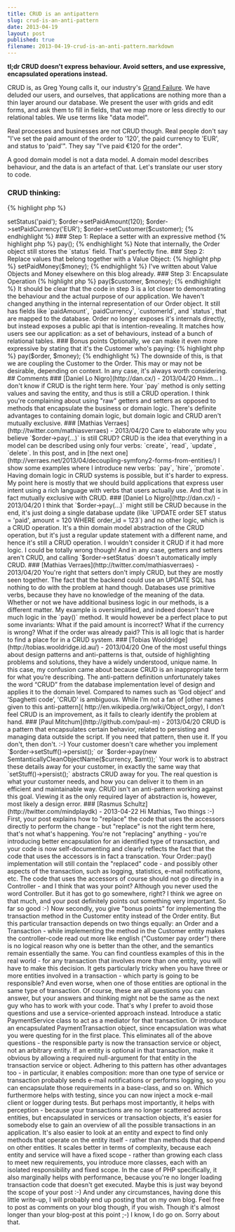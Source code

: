 ```yaml
---
title: CRUD is an antipattern
slug: crud-is-an-anti-pattern
date: 2013-04-19
layout: post
published: true
filename: 2013-04-19-crud-is-an-anti-pattern.markdown
---
```

<!-- *********************************************************************
**                                                                      **
** To add a comment, scroll to the bottom and use the comment template. **
** Then save the file and send me a pull request.                       **
**                                                                      **
***********************************************************************-->

**tl;dr CRUD doesn't express behaviour. Avoid setters, and use expressive, encapsulated operations instead.**

CRUD is, as Greg Young calls it, our industry's [Grand Failure](http://herdingcode.com/?p=189). We have deluded our
users, and ourselves, that applications are nothing more than a thin layer around our database. We present the user
with grids and edit forms, and ask them to fill in fields, that we map more or less directly to our relational tables.
We use terms like "data model".

Real processes and businesses are not CRUD though. Real people don't say "I've set the paid amount of the order to '120',
the paid currency to 'EUR', and status to 'paid'". They say "I've paid €120 for the order".

A good domain model is not a data model. A domain model describes behaviour, and the data is an artefact of that. Let's
translate our user story to code.

### CRUD thinking:

{% highlight php %}
<?php
$order->setStatus('paid');
$order->setPaidAmount(120);
$order->setPaidCurrency('EUR');
$order->setCustomer($customer);
{% endhighlight %}

### Step 1: Replace a setter with an expressive method

{% highlight php %}
<?php
$order->pay();
{% endhighlight %}

Note that internally, the Order object still stores the `status` field. That's perfectly fine.

### Step 2: Replace values that belong together with a Value Object:

{% highlight php %}
<?php
$money = new Money(120, new Currency('EUR'));
$order->setPaidMoney($money);
{% endhighlight %}

I've written about Value Objects and Money elsewhere on this blog already.

### Step 3: Encapsulate Operation

{% highlight php %}
<?php
$order->pay($customer, $money);
{% endhighlight %}

It should be clear that the code in step 3 is a lot closer to demonstrating the behaviour and the actual purpose of our application.
We haven't changed anything in the internal representation of our Order object. It still has fields like
`paidAmount`, `paidCurrency`, `customerId`, and `status`, that are mapped to the database. Order no longer exposes it's
internals directly, but instead exposes a public api that is intention-revealing. It matches how users see our application:
as a set of behaviours, instead of a bunch of relational tables.


### Bonus points

Optionally, we can make it even more expressive by stating that it's the Customer who's paying:

{% highlight php %}
<?php
$customer->pay($order, $money);
{% endhighlight %}

The downside of this, is that we are coupling the Customer to the Order. This may or may not be desirable, depending on
context. In any case, it's always worth considering.




## Comments

<!-- To add a comment, copy this template: (don't worry about markup, I'll clean it up if need be)

### [YOUR NAME](YOUR URL|TWITTER|...) - YYYY/MM/DD
YOUR COMMENT TEXT HERE....

-->

### [Daniel Lo Nigro](http://dan.cx/) - 2013/04/20
Hmm... I don't know if CRUD is the right term here. Your `pay` method is only setting values and saving the entity,
and thus is still a CRUD operation. I think you're complaining about using "raw" getters and setters as opposed to
methods that encapsulate the business or domain logic. There's definite advantages to containing domain logic, but
domain logic and CRUD aren't mutually exclusive.

### [Mathias Verraes](http://twitter.com/mathiasverraes) - 2013/04/20
Care to elaborate why you believe `$order->pay(...)` is still CRUD?

CRUD is the idea that everything in a model can be described using only four verbs: `create`, `read`, `update`, `delete`. In this
post, and in [the next one](http://verraes.net/2013/04/decoupling-symfony2-forms-from-entities/) I show some examples where
I introduce new verbs: `pay`, `hire`, `promote`. Having domain logic in CRUD systems is possible, but it's harder to express.
My point here is mostly that we should build applications that express user intent using a rich language with verbs that users
 actually use. And that is in fact mutually exclusive with CRUD.

### [Daniel Lo Nigro](http://dan.cx/) - 2013/04/20
I think that `$order->pay(...)` might still be CRUD because in the end, it's just doing a single database update (like 
`UPDATE order SET status = 'paid', amount = 120 WHERE order_id = 123`) and no other logic, which is a CRUD 
operation. It's a thin domain model abstraction of the CRUD operation, but it's just a regular update statement with a 
different name, and hence it's still a CRUD operation. I wouldn't consider it CRUD if it had more logic. I could be
totally wrong though!

And in any case, getters and setters aren't CRUD, and calling `$order->setStatus` doesn't automatically imply CRUD.

### [Mathias Verraes](http://twitter.com/mathiasverraes) - 2013/04/20
You're right that setters don't imply CRUD, but they are mostly seen together. The fact that the backend could use an UPDATE
SQL has nothing to do with the problem at hand though. Databases use primitive verbs, because they have no knowledge of the
 meaning of the data.

Whether or not we have additional business logic in our methods, is a different matter. My example is oversimplified, and indeed doesn't have
much logic in the `pay()` method. It would however be a perfect place to put some invariants: What if the paid amount is incorrect?
What if the currency is wrong? What if the order was already paid? This is all logic that is harder to find a place for in a
CRUD system.


### [Tobias Wooldridge](http://tobias.wooldridge.id.au/) - 2013/04/20
One of the most useful things about design patterns and anti-patterns is that, outside of highlighting problems and
solutions, they have a widely understood, unique name.

In this case, my confusion came about because CRUD is an inappropriate term for what you’re describing. The
anti-pattern definition unfortunately takes the word “CRUD” from the database implementation level of design and applies
it to the domain level.

Compared to names such as ‘God object’ and ‘Spaghetti code’, 'CRUD' is ambiguous. While I’m not a fan of
[other names given to this anti-pattern]( http://en.wikipedia.org/wiki/Object_orgy), I don’t feel CRUD is an
improvement, as it fails to clearly identify the problem at hand.

### [Paul Mitchum](http://github.com/paul-m) - 2013/04/20
CRUD is a pattern that encapsulates certain behavior, related to persisting and managing data outside the script.

If you need that pattern, then use it. If you don't, then don't. :-)

Your customer doesn't care whether you implement `$order->setStuff()->persist();` or
`$order->pay(new SemtanticallyCleanObjectName($currency, $amt));` Your work is to abstract these details away
for your customer, in exactly the same way that `setStuff()->persist();` abstracts CRUD away for you.

The real question is what your customer needs, and how you can deliver it to them in an efficient and maintainable way.
CRUD isn't an anti-pattern working against this goal. Viewing it as the only required layer of abstraction is,
however, most likely a design error.

### [Rasmus Schultz](http://twitter.com/mindplaydk) - 2013-04-22

Hi Mathias,

Two things :-)

First, your post explains how to "replace" the code that uses the accessors directly to perform the change - but "replace" is not the right term here, that's not what's happening. You're not "replacing" anything - you're  introducing better encapsulation for an identified type of transaction, and your code is now self-documenting and clearly reflects the fact that the code that uses the accessors is in fact a transcation. Your Order::pay() implementation will still contain the "replaced" code - and possibly other aspects of the transaction, such as logging, statistics, e-mail notifications, etc.

The code that uses the accessors of course should not go directly in a Controller - and I think that was your point? Although you never used the word Controller. But it has got to go somewhere, right? I think we agree on that much, and your post definitely points out something very important. So far so good :-)

Now secondly, you give "bonus points" for implementing the transaction method in the Customer entity instead of the Order entity. But this particular transaction depends on two things equally: an Order and a Transaction - while implementing the method in the Customer entity makes the controller-code read out more like english ("Customer pay order") there is no logical reason why one is better than the other, and the semantics remain essentially the same.

You can find countless examples of this in the real world - for any transaction that involves more than one entity, you will have to make this decision. It gets particularly tricky when you have three or more entities involved in a transaction - which party is going to be responsible? And even worse, when one of those entities are optional in the same type of transaction. Of course, these are all questions you can answer, but your answers and thinking might not be the same as the next guy who has to work with your code.

That's why I prefer to avoid those questions and use a service-oriented approach instead. Introduce a static PaymentService class to act as a mediator for that transaction. Or introduce an encapsulated PaymentTransaction object, since encapsulation was what you were questing for in the first place. This eliminates all of the above questions - the responsible party is now the transaction service or object, not an arbitrary entity. If an entity is optional in that transaction, make it obvious by allowing a required null-argument for that entity in the transaction service or object.

Adhering to this pattern has other advantages too - in particular, it enables composition: more than one type of service or transaction probably sends e-mail notifications or performs logging, so you can encapsulate those requirements in a base-class, and so on. Which furthermore helps with testing, since you can now inject a mock e-mail client or logger during tests.

But perhaps most importantly, it helps with perception - because your transactions are no longer scattered across entities, but encapsulated in services or transaction objects, it's easier for somebody else to gain an overview of all the possible transactions in an application. It's also easier to look at an entity and expect to find only methods that operate on the entity itself - rather than methods that depend on other entities. It scales better in terms of complexity, because each entity and service will have a fixed scope - rather than growing each class to meet new requirements, you introduce more classes, each with an isolated responsibility and fixed scope.

In the case of PHP specifically, it also marginally helps with performance, because you're no longer loading transaction code that doesn't get executed.

Maybe this is just way beyond the scope of your post :-)

And under any circumstances, having done this little write-up, I will probably end up posting that on my own blog. Feel free to post as comments on your blog though, if you wish. Though it's almost longer than your blog-post at this point ;-)

I know, I do go on. Sorry about that.